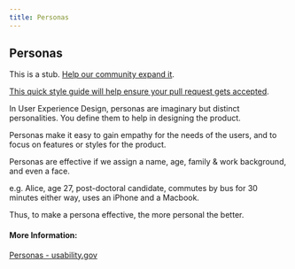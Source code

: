 ```yaml
---
title: Personas
---
```

## Personas

This is a stub. <a href='https://github.com/freecodecamp/guides/tree/master/src/pages/user-experience-design/personas/index.md' target='_blank' rel='nofollow'>Help our community expand it</a>.

<a href='https://github.com/freecodecamp/guides/blob/master/README.md' target='_blank' rel='nofollow'>This quick style guide will help ensure your pull request gets accepted</a>.

<!-- The article goes here, in GitHub-flavored Markdown. Feel free to add YouTube videos, images, and CodePen/JSBin embeds  -->
In User Experience Design, personas are imaginary but distinct personalities. You define them to help in designing the product. 

Personas make it easy to gain empathy for the needs of the users, and to focus on features or styles for the product. 

Personas are effective if we assign a name, age, family & work background, and even a face.

e.g. Alice, age 27, post-doctoral candidate, commutes by bus for 30 minutes either way, uses an iPhone and a Macbook. 

Thus, to make a persona effective, the more personal the better. 

#### More Information:
<!-- Please add any articles you think might be helpful to read before writing the article -->
<a href="https://www.usability.gov/how-to-and-tools/methods/personas.html" target='_blank' rel='nofollow'>Personas - usability.gov</a>

